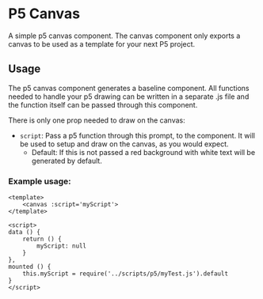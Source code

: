 # P5 Canvas
A simple p5 canvas component. The canvas component only exports a canvas to be used as a template for your next P5 project.


## Usage
The p5 canvas component generates a baseline component.  All functions needed to handle your p5 drawing can be written in a separate .js file and the function itself can be passed through this component.

There is only one prop needed to draw on the canvas:
- `script`: Pass a p5 function through this prompt, to the component. It will be used to setup and draw on the canvas, as you would expect.
    - Default: If this is not passed a red background with white text will be generated by default.

### Example usage:
```
<template>
    <canvas :script='myScript'>
</template>

<script>
data () {
    return () {
        myScript: null
    }
},
mounted () {
    this.myScript = require('../scripts/p5/myTest.js').default
}
</script>
```
